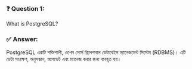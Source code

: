 ### ❓ Question 1:
What is PostgreSQL?


### ✅ Answer:
PostgreSQL একটি শক্তিশালী, ওপেন সোর্স রিলেশনাল ডেটাবেইস ম্যানেজমেন্ট সিস্টেম (RDBMS)। এটি ডেটা সংরক্ষণ, অনুসন্ধান, আপডেট এবং ম্যানেজ করার জন্য ব্যবহৃত হয়।